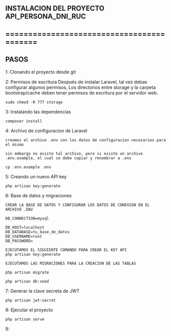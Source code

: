 ## INSTALACION DEL PROYECTO API_PERSONA_DNI_RUC
## ==========================================

## PASOS

1: Clonando el proyecto desde git

2: Permisos de escritura
    Después de instalar Laravel, tal vez debas configurar algunos permisos, Los directorios entre storage y la carpeta bootstrap/cache deben tener permisos de escritura por el servidor web.

    sudo chmod -R 777 storage

3: Instalando las dependencias
    
    composer install

4: Archivo de configuracion de Laravel

    creamos el archivo .env con los datos de configuracion necesarios para el mismo

    sin embargo no existe tal archivo, pero si existe un archivo .env.example, el cual se debe copiar y renombrar a .env

    cp .env.example .env

5: Creando un nuevo API key

    php artisan key:generate

6: Base de datos y migraciones
    
    CREAR LA BASE DE DATOS Y CONFIGURAR LOS DATOS DE CONEXION EN EL ARCHIVO .ENV

    DB_CONNECTION=mysql

    DB_HOST=localhost
    DB_DATABASE=tu_base_de_datos
    DB_USERNAME=root
    DB_PASSWORD=

    EJECUTAMOS EL SIGUIENTE COMANDO PARA CREAR EL KEY API
    php artisan key:generate

    EJECUTAMOS LAS MIGRACIONES PARA LA CREACION DE LAS TABLAS

    php artisan migrate

    php artisan db:seed

7: Generar la clave secreta de JWT
    
    php artisan jwt:secret

8: Ejecutar el proyecto

    php artisan serve

9: